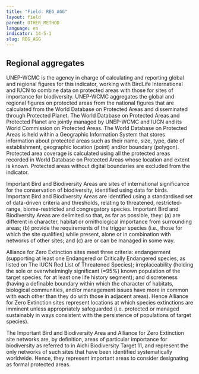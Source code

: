 ```yaml
---
title: "Field: REG_AGG"
layout: field
parent: OTHER_METHOD
language: en
indicator: 14-5-1
slug: REG_AGG
---
```

## Regional aggregates

UNEP-WCMC is the agency in charge of calculating and reporting global and regional figures for this indicator, working with BirdLife International and IUCN to combine data on protected areas with those for sites of importance for biodiversity. UNEP-WCMC aggregates the global and regional figures on protected areas from the national figures that are calculated from the World Database on Protected Areas and disseminated through Protected Planet. The World Database on Protected Areas and Protected Planet are jointly managed by UNEP-WCMC and IUCN and its World Commission on Protected Areas. The World Database on Protected Areas is held within a Geographic Information System that stores information about protected areas such as their name, size, type, date of establishment, geographic location (point) and/or boundary (polygon). Protected area coverage is calculated using all the protected areas recorded in World Database on Protected Areas whose location and extent is known. Protected areas without digital boundaries are excluded from the indicator.

Important Bird and Biodiversity Areas are sites of international significance for the conservation of biodiversity, identified using data for birds. Important Bird and Biodiversity Areas are identified using a standardised set of data-driven criteria and thresholds, relating to threatened, restricted-range, biome-restricted and congregatory species. Important Bird and Biodiversity Areas are delimited so that, as far as possible, they: (a) are different in character, habitat or ornithological importance from surrounding areas; (b) provide the requirements of the trigger species (i.e., those for which the site qualifies) while present, alone or in combination with networks of other sites; and (c) are or can be managed in some way.

Alliance for Zero Extinction sites meet three criteria: endangerment (supporting at least one Endangered or Critically Endangered species, as listed on The IUCN Red List of Threatened Species); irreplaceability (holding the sole or overwhelmingly significant (=95%) known population of the target species, for at least one life history segment); and discreteness (having a definable boundary within which the character of habitats, biological communities, and/or management issues have more in common with each other than they do with those in adjacent areas). Hence Alliance for Zero Extinction sites represent locations at which species extinctions are imminent unless appropriately safeguarded (i.e. protected or managed sustainably in ways consistent with the persistence of populations of target species).

The Important Bird and Biodiversity Area and Alliance for Zero Extinction site networks are, by definition, areas of particular importance for biodiversity as referred to in Aichi Biodiversity Target 11, and represent the only networks of such sites that have been identified systematically worldwide. Hence, they represent important areas to consider designating as formal protected areas.